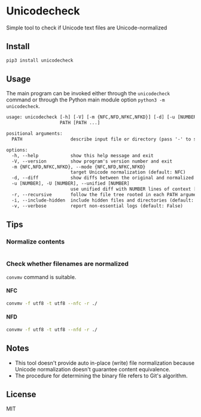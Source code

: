 # Unicodecheck

Simple tool to check if Unicode text files are Unicode-normalized

## Install

```sh
pip3 install unicodecheck
```

## Usage

The main program can be invoked either through the `unicodecheck` command or through the Python main module option `python3 -m unicodecheck`.

```txt
usage: unicodecheck [-h] [-V] [-m {NFC,NFD,NFKC,NFKD}] [-d] [-u [NUMBER]] [-r] [-i] [-v]
                    PATH [PATH ...]

positional arguments:
  PATH                  describe input file or directory (pass '-' to specify stdin)

options:
  -h, --help            show this help message and exit
  -V, --version         show program's version number and exit
  -m {NFC,NFD,NFKC,NFKD}, --mode {NFC,NFD,NFKC,NFKD}
                        target Unicode normalization (default: NFC)
  -d, --diff            show diffs between the original and normalized (default: False)
  -u [NUMBER], -U [NUMBER], --unified [NUMBER]
                        use unified diff with NUMBER lines of context [NUMBER=3] (default: None)
  -r, --recursive       follow the file tree rooted in each PATH argument (default: False)
  -i, --include-hidden  include hidden files and directories (default: False)
  -v, --verbose         report non-essential logs (default: False)
```

## Tips

### Normalize contents

```sh

```

### Check whether filenames are normalized

`convmv` command is suitable.

#### NFC

```sh
convmv -f utf8 -t utf8 --nfc -r ./
```

#### NFD

```sh
convmv -f utf8 -t utf8 --nfd -r ./
```

## Notes

- This tool doesn't provide auto in-place (write) file normalization because Unicode normalization doesn't guarantee content equivalence.
- The procedure for determining the binary file refers to Git's algorithm.

## License

MIT
